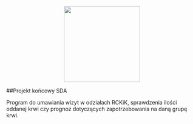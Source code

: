 <p align="center"> 
  <a> <img src="https://github.com/misiubest/MKrew/blob/a730a41e59abe261c6aa6c7295833bf34de96194/mKrew.jpeg" width="200" height="200"/> </a> </p>
##Projekt końcowy SDA

Program do umawiania wizyt w odziałach RCKiK, sprawdzenia ilości oddanej krwi czy prognoz dotyczących zapotrzebowania na daną grupę krwi.
